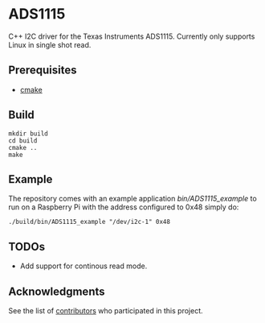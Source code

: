 # ADS1115
C++ I2C driver for the Texas Instruments ADS1115. Currently only supports Linux in single shot read.

## Prerequisites
* [cmake](https://cmake.org/)

## Build
```
mkdir build
cd build
cmake ..
make
```
## Example
The repository comes with an example application *bin/ADS1115_example* to run on a Raspberry Pi with the address configured to 0x48 simply do:
```
./build/bin/ADS1115_example "/dev/i2c-1" 0x48
```
## TODOs ##
* Add support for continous read mode. 

## Acknowledgments
See the list of [contributors](https://github.com/lokraszewski/ADS1115/contributors) who participated in this project.
